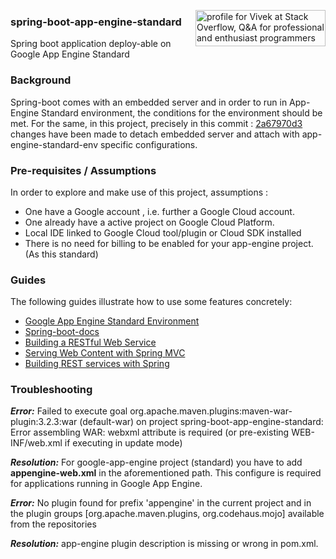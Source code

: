 <a href="https://stackoverflow.com/users/2065799/vivek"><img align="right" src="https://stackoverflow.com/users/flair/2065799.png" width="208" height="58" alt="profile for Vivek at Stack Overflow, Q&amp;A for professional and enthusiast programmers" title="profile for Vivek at Stack Overflow, Q&amp;A for professional and enthusiast programmers"></a>
### spring-boot-app-engine-standard
Spring boot application deploy-able on Google App Engine Standard

### Background
Spring-boot comes with an embedded server and in order to run in App-Engine Standard environment, the conditions for the environment should be met.
For the same, in this project, precisely in this commit : [2a67970d3](https://github.com/vivekbhatnagar/spring-boot-app-engine-standard/commit/2a67970d3e3103d26a2875b3c796c28d4b950c4a?diff=split)
changes have been made to detach embedded server and attach with app-engine-standard-env specific configurations.

### Pre-requisites / Assumptions
In order to explore and make use of this project, assumptions :
* One have a Google account , i.e. further a Google Cloud account.
* One already have a active project on Google Cloud Platform.
* Local IDE linked to Google Cloud tool/plugin or Cloud SDK installed
* There is no need for billing to be enabled for your app-engine project. (As this standard)

### Guides
The following guides illustrate how to use some features concretely:

* [Google App Engine Standard Environment](https://cloud.google.com/appengine/docs/standard/)
* [Spring-boot-docs](https://spring.io/projects/spring-boot)
* [Building a RESTful Web Service](https://spring.io/guides/gs/rest-service/)
* [Serving Web Content with Spring MVC](https://spring.io/guides/gs/serving-web-content/)
* [Building REST services with Spring](https://spring.io/guides/tutorials/bookmarks/)

### Troubleshooting

**_Error:_** Failed to execute goal org.apache.maven.plugins:maven-war-plugin:3.2.3:war (default-war) on project spring-boot-app-engine-standard: Error assembling WAR: webxml attribute is required (or pre-existing WEB-INF/web.xml if executing in update mode)

**_Resolution:_** For google-app-engine project (standard) you have to add **appengine-web.xml** in the aforementioned path. This configure is required for applications running in Google App Engine.

**_Error:_** No plugin found for prefix 'appengine' in the current project and in the plugin groups [org.apache.maven.plugins, org.codehaus.mojo] available from the repositories

**_Resolution:_** app-engine plugin description is missing or wrong in pom.xml.
